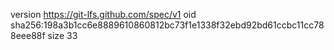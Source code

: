 version https://git-lfs.github.com/spec/v1
oid sha256:198a3b1cc6e8889610860812bc73f1e1338f32ebd92bd61ccbc11cc788eee88f
size 33
